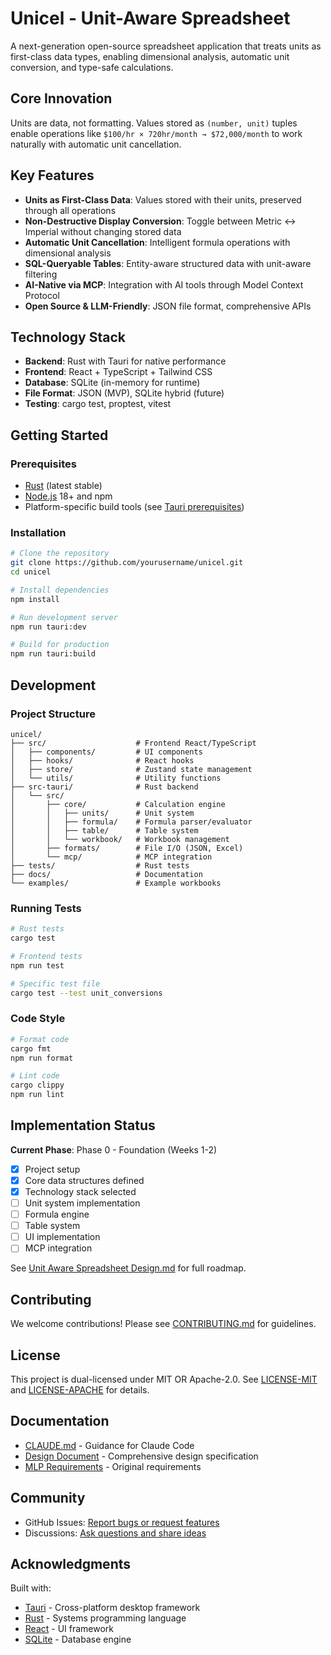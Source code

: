 # Unicel - Unit-Aware Spreadsheet

A next-generation open-source spreadsheet application that treats units as first-class data types, enabling dimensional analysis, automatic unit conversion, and type-safe calculations.

## Core Innovation

Units are data, not formatting. Values stored as `(number, unit)` tuples enable operations like `$100/hr × 720hr/month → $72,000/month` to work naturally with automatic unit cancellation.

## Key Features

- **Units as First-Class Data**: Values stored with their units, preserved through all operations
- **Non-Destructive Display Conversion**: Toggle between Metric ↔ Imperial without changing stored data
- **Automatic Unit Cancellation**: Intelligent formula operations with dimensional analysis
- **SQL-Queryable Tables**: Entity-aware structured data with unit-aware filtering
- **AI-Native via MCP**: Integration with AI tools through Model Context Protocol
- **Open Source & LLM-Friendly**: JSON file format, comprehensive APIs

## Technology Stack

- **Backend**: Rust with Tauri for native performance
- **Frontend**: React + TypeScript + Tailwind CSS
- **Database**: SQLite (in-memory for runtime)
- **File Format**: JSON (MVP), SQLite hybrid (future)
- **Testing**: cargo test, proptest, vitest

## Getting Started

### Prerequisites

- [Rust](https://rustup.rs/) (latest stable)
- [Node.js](https://nodejs.org/) 18+ and npm
- Platform-specific build tools (see [Tauri prerequisites](https://tauri.app/v2/guides/prerequisites))

### Installation

```bash
# Clone the repository
git clone https://github.com/yourusername/unicel.git
cd unicel

# Install dependencies
npm install

# Run development server
npm run tauri:dev

# Build for production
npm run tauri:build
```

## Development

### Project Structure

```
unicel/
├── src/                    # Frontend React/TypeScript
│   ├── components/         # UI components
│   ├── hooks/              # React hooks
│   ├── store/              # Zustand state management
│   └── utils/              # Utility functions
├── src-tauri/              # Rust backend
│   └── src/
│       ├── core/           # Calculation engine
│       │   ├── units/      # Unit system
│       │   ├── formula/    # Formula parser/evaluator
│       │   ├── table/      # Table system
│       │   └── workbook/   # Workbook management
│       ├── formats/        # File I/O (JSON, Excel)
│       └── mcp/            # MCP integration
├── tests/                  # Rust tests
├── docs/                   # Documentation
└── examples/               # Example workbooks
```

### Running Tests

```bash
# Rust tests
cargo test

# Frontend tests
npm run test

# Specific test file
cargo test --test unit_conversions
```

### Code Style

```bash
# Format code
cargo fmt
npm run format

# Lint code
cargo clippy
npm run lint
```

## Implementation Status

**Current Phase**: Phase 0 - Foundation (Weeks 1-2)

- [x] Project setup
- [x] Core data structures defined
- [x] Technology stack selected
- [ ] Unit system implementation
- [ ] Formula engine
- [ ] Table system
- [ ] UI implementation
- [ ] MCP integration

See [Unit Aware Spreadsheet Design.md](./Unit%20Aware%20Spreadsheet%20Design.md) for full roadmap.

## Contributing

We welcome contributions! Please see [CONTRIBUTING.md](./CONTRIBUTING.md) for guidelines.

## License

This project is dual-licensed under MIT OR Apache-2.0. See [LICENSE-MIT](./LICENSE-MIT) and [LICENSE-APACHE](./LICENSE-APACHE) for details.

## Documentation

- [CLAUDE.md](./CLAUDE.md) - Guidance for Claude Code
- [Design Document](./Unit%20Aware%20Spreadsheet%20Design.md) - Comprehensive design specification
- [MLP Requirements](./MLP%20Requirements%20-%20Unit%20Conversion.pdf) - Original requirements

## Community

- GitHub Issues: [Report bugs or request features](https://github.com/yourusername/unicel/issues)
- Discussions: [Ask questions and share ideas](https://github.com/yourusername/unicel/discussions)

## Acknowledgments

Built with:
- [Tauri](https://tauri.app/) - Cross-platform desktop framework
- [Rust](https://www.rust-lang.org/) - Systems programming language
- [React](https://react.dev/) - UI framework
- [SQLite](https://www.sqlite.org/) - Database engine
